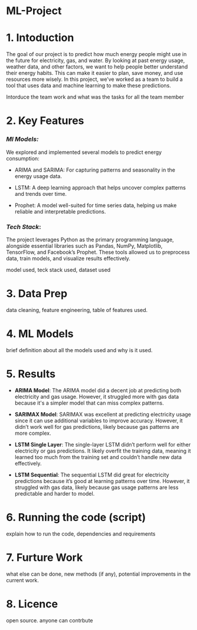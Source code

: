 # ML-Project

# 1. Intoduction
The goal of our project is to predict how much energy people might use in the future for electricity, gas, and water. By looking at past energy usage, weather data, and other factors, we want to help people better understand their energy habits. This can make it easier to plan, save money, and use resources more wisely. In this project, we’ve worked as a team to build a tool that uses data and machine learning to make these predictions. 

Intorduce the team work and what was the tasks for all the team member

# 2. Key Features

### ***Ml Models:***

We explored and implemented several models to predict energy consumption:

- ARIMA and SARIMA: For capturing patterns and seasonality in the energy usage data.
 
- LSTM: A deep learning approach that helps uncover complex patterns and trends over time.
 
- Prophet: A model well-suited for time series data, helping us make reliable and interpretable predictions.
 

### ***Tech Stack***:

The project leverages Python as the primary programming language, alongside essential libraries such as Pandas, NumPy, Matplotlib, TensorFlow, and Facebook’s Prophet. These tools allowed us to preprocess data, train models, and visualize results effectively.

model used, teck stack used, dataset used

# 3. Data Prep
data cleaning, feature engineering, table of features used. 

# 4. ML Models
brief definition about all the models used and why is it used.

# 5. Results

- **ARIMA Model**:
The ARIMA model did a decent job at predicting both electricity and gas usage. However, it struggled more with gas data because it's a simpler model that can miss complex patterns.

- **SARIMAX Model**:
SARIMAX was excellent at predicting electricity usage since it can use additional variables to improve accuracy. However, it didn’t work well for gas predictions, likely because gas patterns are more complex.

- **LSTM Single Layer**:
The single-layer LSTM didn’t perform well for either electricity or gas predictions. It likely overfit the training data, meaning it learned too much from the training set and couldn’t handle new data effectively.

- **LSTM Sequential**:
The sequential LSTM did great for electricity predictions because it’s good at learning patterns over time. However, it struggled with gas data, likely because gas usage patterns are less predictable and harder to model.

# 6. Running the code (script)
explain how to run the code, dependencies and requirements

# 7. Furture Work
what else can be done, new methods (if any), potential improvements in the current work.

# 8. Licence
open source. anyone can contrbute
